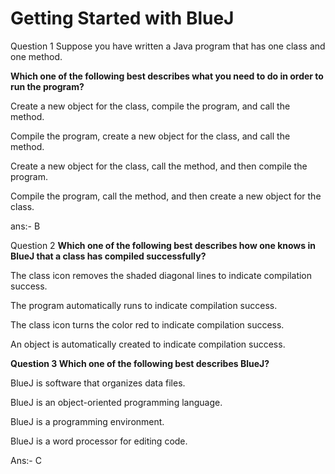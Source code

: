 # Getting Started with BlueJ

Question 1
Suppose you have written a Java program that has one class and one method. 

**Which one of the following best describes what you need to do in order to run the program?**

Create a new object for the class, compile the program, and call the method. 



Compile the program, create a new object for the class, and call the method.



Create a new object for the class, call the method, and then compile the program.



Compile the program, call the method, and then create a new object for the class.

ans:- B


Question 2
**Which one of the following best describes how one knows in BlueJ that a class has compiled successfully?**

The class icon removes the shaded diagonal lines to indicate compilation success.    



The program automatically runs to indicate compilation success.



The class icon turns the color red to indicate compilation success.



An object is automatically created to indicate compilation success.


**Question 3
Which one of the following best describes BlueJ?**

BlueJ is software that organizes data files.



BlueJ is an object-oriented programming language.



BlueJ is a programming environment.



BlueJ is a word processor for editing code.

Ans:- C
